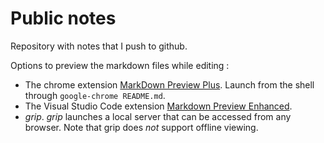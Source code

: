 # Public notes

Repository with notes that I push to github.

Options to preview the markdown files while editing :
- The chrome extension [MarkDown Preview Plus](https://chromewebstore.google.com/detail/markdown-preview-plus/febilkbfcbhebfnokafefeacimjdckgl). Launch from the shell through `google-chrome README.md`.
- The Visual Studio Code extension [Markdown Preview Enhanced](https://marketplace.visualstudio.com/items?itemName=shd101wyy.markdown-preview-enhanced).
- *grip*. *grip* launches a local server that can be accessed from any browser. Note that grip does *not* support offline viewing.
